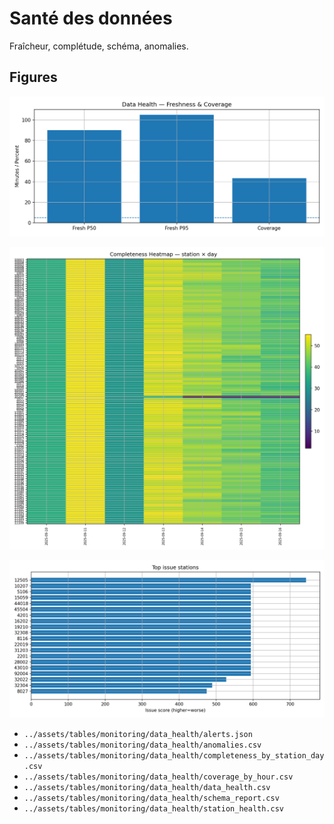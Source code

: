 # Santé des données

Fraîcheur, complétude, schéma, anomalies.

## Figures
![gauges](../assets/figs/monitoring/data_health/gauges.png)

![heatmap_completeness](../assets/figs/monitoring/data_health/heatmap_completeness.png)

![top_issues](../assets/figs/monitoring/data_health/top_issues.png)

- `../assets/tables/monitoring/data_health/alerts.json`
- `../assets/tables/monitoring/data_health/anomalies.csv`
- `../assets/tables/monitoring/data_health/completeness_by_station_day.csv`
- `../assets/tables/monitoring/data_health/coverage_by_hour.csv`
- `../assets/tables/monitoring/data_health/data_health.csv`
- `../assets/tables/monitoring/data_health/schema_report.csv`
- `../assets/tables/monitoring/data_health/station_health.csv`

